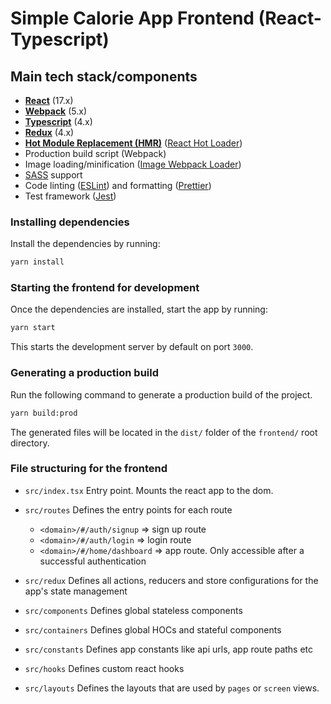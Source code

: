 # Simple Calorie App Frontend (React-Typescript)

## Main tech stack/components
* **[React](https://facebook.github.io/react/)** (17.x)
* **[Webpack](https://webpack.js.org/)** (5.x)
* **[Typescript](https://www.typescriptlang.org/)** (4.x)
* **[Redux](https://redux.js.org)** (4.x)
* **[Hot Module Replacement (HMR)](https://webpack.js.org/concepts/hot-module-replacement/)** ([React Hot Loader](https://github.com/gaearon/react-hot-loader))
* Production build script (Webpack)
* Image loading/minification ([Image Webpack Loader](https://github.com/tcoopman/image-webpack-loader))
* [SASS](http://sass-lang.com/) support
* Code linting ([ESLint](https://github.com/eslint/eslint)) and formatting ([Prettier](https://github.com/prettier/prettier))
* Test framework ([Jest](https://facebook.github.io/jest/))

### Installing dependencies
Install the dependencies by running:
```bash
yarn install
```

### Starting the frontend for development
Once the dependencies are installed, start the app by running:

```bash
yarn start
```

This starts the development server by default on port `3000`.


### Generating a production build
Run the following command to generate a production build of the project.
```bash
yarn build:prod
```
The generated files will be located in the `dist/` folder of the `frontend/` root directory.


### File structuring for the frontend

-   `src/index.tsx` Entry point. Mounts the react app to the dom.
  
-   `src/routes` Defines the entry points for each route
    -   `<domain>/#/auth/signup` => sign up route
    -   `<domain>/#/auth/login` => login route
    -   `<domain>/#/home/dashboard` => app route. Only accessible after a successful authentication
  
-   `src/redux` Defines all actions, reducers and store configurations for the app's state management
-   `src/components` Defines global stateless components
-   `src/containers` Defines global HOCs and stateful components
-   `src/constants` Defines app constants like api urls, app route paths etc
-   `src/hooks` Defines custom react hooks
-   `src/layouts` Defines the layouts that are used by `pages` or `screen` views.

